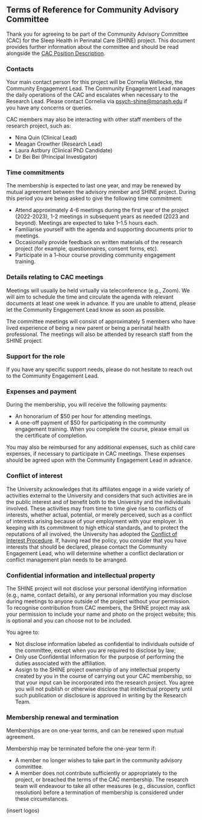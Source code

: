## Terms of Reference for Community Advisory Committee 

Thank you for agreeing to be part of the Community Advisory Committee (CAC) for the Sleep Health in Perinatal Care (SHINE) project. This document provides further information about the committee and should be read alongside the [CAC Position Description](https://github.com/beisci/shine-open/blob/main/cac/position-des.md). 

### Contacts 
Your main contact person for this project will be Cornelia Wellecke, the Community Engagement Lead. The Community Engagement Lead manages the daily operations of the CAC and escalates when necessary to the Research Lead. Please contact Cornelia via psych-shine@monash.edu if you have any concerns or queries. 

CAC members may also be interacting with other staff members of the research project, such as: 
- Nina Quin (Clinical Lead)
- Meagan Crowther (Research Lead)
- Laura Astbury (Clinical PhD Candidate)
- Dr Bei Bei (Principal Investigator)


### Time commitments 
The membership is expected to last one year, and may be renewed by mutual agreement between the advisory member and SHINE project. During this period you are being asked to give the following time commitment: 

- Attend approximately 4-6 meetings during the first year of the project (2022-2023), 1-2 meetings in subsequent years as needed (2023 and beyond). Meetings are expected to take 1–1.5 hours each. 
- Familiarise yourself with the agenda and supporting documents prior to meetings. 
- Occasionally provide feedback on written materials of the research project (for example, questionnaires, consent forms, etc).
- Participate in a 1–hour course providing community engagement training.

### Details relating to CAC meetings
Meetings will usually be held virtually via teleconference (e.g., Zoom). We will aim to schedule the time and circulate the agenda with relevant documents at least one week in advance. If you are unable to attend, please let the Community Engagement Lead know as soon as possible.

The committee meetings will consist of approximately 5 members who have lived experience of being a new parent or being a perinatal health professional. The meetings will also be attended by research staff from the SHINE project.

### Support for the role
If you have any specific support needs, please do not hesitate to reach out to the Community Engagement Lead.

### Expenses and payment
During the membership, you will receive the following payments: 
- An honorarium of $50 per hour for attending meetings.
- A one-off payment of $50 for participating in the community engagement training. When you complete the course, please email us the certificate of completion. 

You may also be reimbursed for any additional expenses, such as child care expenses, if necessary to participate in CAC meetings. These expenses should be agreed upon with the Community Engagement Lead in advance.

### Conflict of interest
The University acknowledges that its affiliates engage in a wide variety of activities external to the University and considers that such activities are in the public interest and of benefit both to the University and the individuals involved. These activities may from time to time give rise to conflicts of interests, whether actual, potential, or merely perceived, such as a conflict of interests arising because of your employment with your employer. In keeping with its commitment to high ethical standards, and to protect the reputations of all involved, the University has adopted the [Conflict of Interest Procedure](https://publicpolicydms.monash.edu/Monash/documents/1935671). If, having read the policy, you consider that you have interests that should be declared, please contact the Community Engagement Lead, who will determine whether a conflict declaration or conflict management plan needs to be arranged.

### Confidential information and intellectual property 
The SHINE project will not disclose your personal identifying information (e.g., name, contact details), or any personal information you may disclose during meetings to anyone outside of the project without your permission. To recognise contribution from CAC members, the SHINE project may ask your permission to include your name and photo on the project website; this is optional and you can choose not to be included.

You agree to:
- Not disclose information labeled as confidential to individuals outside of the committee, except when you are required to disclose by law; 
- Only use Confidential Information for the purpose of performing the duties associated with the affiliation. 
- Assign to the SHINE project ownership of any intellectual property created by you in the course of carrying out your CAC membership, so that your input can be incorporated into the research project. You agree you will not publish or otherwise disclose that intellectual property until such publication or disclosure is approved in writing by the Research Team.

### Membership renewal and termination
Memberships are on one-year terms, and can be renewed upon mutual agreement. 

Membership may be terminated before the one-year term if:
- A member no longer wishes to take part in the community advisory committee.
- A member does not contribute sufficiently or appropriately to the project, or breached the terms of the CAC membership. The research team will endeavour to take all other measures (e.g., discussion, conflict resolution) before a termination of membership is considered under these circumstances. 

(insert logos)